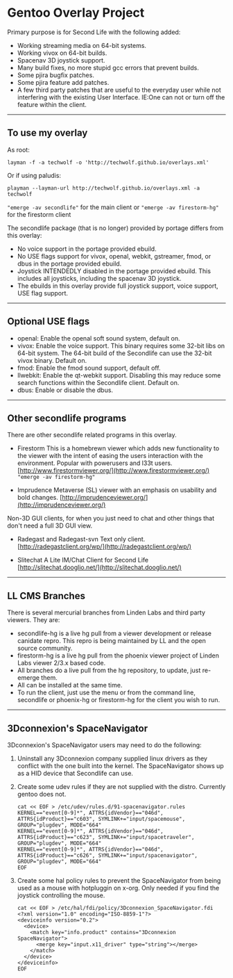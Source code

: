 # Gentoo Overlay Project

Primary purpose is for Second Life with the following added:

*   Working streaming media on 64-bit systems.
*   Working vivox on 64-bit builds.
*   Spacenav 3D joystick support.
*   Many build fixes, no more stupid gcc errors that prevent builds.
*   Some pjira bugfix patches.
*   Some pjira feature add patches.
*   A few third party patches that are useful to the everyday user while not interfering with the existing User Interface. IE:One can not or turn off the feature within the client.

* * *

## To use my overlay

As root:

`layman -f -a techwolf -o 'http://techwolf.github.io/overlays.xml'`

Or if using paludis:

`playman --layman-url http://techwolf.github.io/overlays.xml -a techwolf`

`"emerge -av secondlife"` for the main client
or
`"emerge -av firestorm-hg"` for the firestorm client

The secondlife package (that is no longer) provided by portage differs from this overlay:

*   No voice support in the portage provided ebuild.
*   No USE flags support for vivox, openal, webkit, gstreamer, fmod, or dbus in the portage provided ebuild.
*   Joystick INTENDEDLY disabled in the portage provided ebuild. This includes all joysticks, including the spacenav 3D joystick.
*   The ebuilds in this overlay provide full joystick support, voice support, USE flag support.

* * *

## Optional USE flags

*   openal: Enable the openal soft sound system, default on.
*   vivox: Enable the voice support. This binary requires some 32-bit libs on 64-bit system. The 64-bit build of the Secondlife can use the 32-bit vivox binary. Default on.
*   fmod: Enable the fmod sound support, default off.
*   llwebkit: Enable the qt-webkit support. Disabling this may reduce some search functions within the Secondlife client. Default on.
*   dbus: Enable or disable the dbus.

* * *

## Other secondlife programs

There are other secondlife related programs in this overlay.

*   Firestorm
This is a homebrewn viewer which adds new functionality to the viewer with the intent of easing the users interaction with the environment. Popular with powerusers and l33t users.
[http://www.firestormviewer.org/](http://www.firestormviewer.org/)  `"emerge -av firestorm-hg"`

*   Imprudence
 Metaverse (SL) viewer with an emphasis on usability and bold changes.
[http://imprudenceviewer.org/](http://imprudenceviewer.org/)

Non-3D GUI clients, for when you just need to chat and other things that don't need a full 3D GUI view.

*   Radegast and Radegast-svn <span class="s q">Text only client.</span>
[http://radegastclient.org/wp/](http://radegastclient.org/wp/)

*   Slitechat <span class="s q">A Lite IM/Chat Client for Second Life</span>
[http://slitechat.dooglio.net/](http://slitechat.dooglio.net/)

* * *

## LL CMS Branches

There is several mercurial branches from Linden Labs and third party viewers. They are:

*   secondlife-hg is a live hg pull from a viewer development or release canidate repro. This repro is being maintained by LL and the open source community.
*   firestorm-hg is a live hg pull from the phoenix viewer project of Linden Labs viewer 2/3.x based code.
*   All branches do a live pull from the hg repository, to update, just re-emerge them.
*   All can be installed at the same time.
*   To run the client, just use the menu or from the command line, secondlife or phoenix-hg or firestorm-hg for the client you wish to run.

* * *

## 3Dconnexion's SpaceNavigator

3Dconnexion's SpaceNavigator users may need to do the following:

1.  Uninstall any 3Dconnexion company supplied linux drivers as they conflict with the one built into the kernel. The SpaceNavigator shows up as a HID device that Secondlife can use.
2.  Create some udev rules if they are not supplied with the distro. Currently gentoo does not.

    ```Shell
    cat << EOF > /etc/udev/rules.d/91-spacenavigator.rules
    KERNEL=="event[0-9]*", ATTRS{idVendor}=="046d", ATTRS{idProduct}=="c603", SYMLINK+="input/spacemouse", GROUP="plugdev", MODE="664"
    KERNEL=="event[0-9]*", ATTRS{idVendor}=="046d", ATTRS{idProduct}=="c623", SYMLINK+="input/spacetraveler", GROUP="plugdev", MODE="664"
    KERNEL=="event[0-9]*", ATTRS{idVendor}=="046d", ATTRS{idProduct}=="c626", SYMLINK+="input/spacenavigator", GROUP="plugdev", MODE="664"
    EOF
    ```

3.  Create some hal policy rules to prevent the SpaceNavigator from being used as a mouse with hotpluggin on x-org. Only needed if you find the joystick controlling the mouse.

    ```Shell
    cat << EOF > /etc/hal/fdi/policy/3Dconnexion_SpaceNavigator.fdi
    <?xml version="1.0" encoding="ISO-8859-1"?>
    <deviceinfo version="0.2">
      <device>
        <match key="info.product" contains="3Dconnexion SpaceNavigator">
          <merge key="input.x11_driver" type="string"></merge>
        </match>
      </device>
    </deviceinfo>
    EOF
    ```
